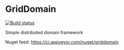 # GridDomain
[![Build status](https://ci.appveyor.com/api/projects/status/fhmbb4x5cmybnl0d?svg=true)](https://ci.appveyor.com/project/andreyleskov/griddomain)

Simple distributed domain framework

Nuget feed: https://ci.appveyor.com/nuget/griddomain
